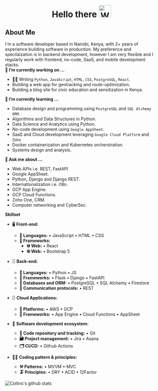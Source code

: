 <h1 align="center">Hello there <img src="https://raw.githubusercontent.com/nixin72/nixin72/master/wave.gif" 
         alt="Waving hand animated gif"
         height="40"
         width="40" />
<br>

## About Me

I'm a software developer based in Nairobi, Kenya, with 2+ years of experience building software in production. My preference and specilaization is in backend development, however I am very flexible and I regularly work with frontend, no-code, SaaS, and mobile development stacks.
<br>
**🔭 I’m currently working on ...**
- 👨‍💻 Writing `Python`, `JavaScript`, `HTML`, `CSS`, `PostgreSQL`, `React`.
- Building a web app for geotracking and route-optimization.
- Building a blog site for civic education and sensitization in Kenya.

**🌱 I’m currently learning ...**
- Database design and programming using `PostgreSQL` and `SQL Alchemy ORM`.
- Algorithms and Data Structures in Python.
- Data Science and Analytics using Python.
- No-code development using `Google AppSheet`.
- SaaS and Cloud development leveraging `Google Cloud Platform` and `Zoho`
- Docker containerization and Kubernetes orcherstration.
- Systems design and analysis.

**💬 Ask me about ...**
- Web APIs i.e. REST, FastAPI
- Google AppSheet.
- Python, Django and Django REST.
- Internationalization i.e. i18n.
- GCP App Engine.
- GCP Cloud Functions.
- Zoho One, CRM.
- Computer networking and CyberSec.

**Skillset**
- 🖥 **Front-end:**
  - **📜 Languages:** • JavaScript • HTML • CSS
  - **🔬 Frameworks:**  
    - **🌐 Web:** • React
    - **🌐 Web:** • Bootstrap 5

- 🗄️ **Back-end:**
  - **📜 Languages:** • Python • JS
  - **🔭 Frameworks:** • Flask • Django • FastAPI
  - **💾 Databases and ORM:** • PostgreSQL • SQL Alchemy • Firestore
  - **🔌 Communication protocols:** • REST

- 🗄️ **Cloud Applications:**
  - **📜 Platforms:** • AWS • GCP
  - **🔭 Frameworks:** • App Engine • Cloud Functions • AppSheet

- 🎡 **Software development ecosystem:**
  - **📁 Code repository and tracking:** • Git
  - **🗃 Project management:** • Jira • Asana
  - **🗂 CI/CD:** • Github Actions

- 🧙‍♂️ **Coding pattern & principles:**
  - **⚒ Patterns:** • MVVM • MVC
  - **🗜 Principles:** • DRY • ACID • 12Factor

![Collins's github stats](https://github-readme-stats.vercel.app/api?username=cmmasaba&show_icons=true&hide_border=true&theme=radical)
<!--
- I have built and deployed web apps in Python using Django framework.
- I have built automation and scraping bots in Python using Selenium, leveraging HTTP API endpoints.

## Languages and Tools
<p align="left"> <a href="https://www.python.org" target="_blank" rel="noreferrer"> <img src="https://raw.githubusercontent.com/devicons/devicon/master/icons/python/python-original.svg" alt="python" width="40" height="40"/> </a> <a href="https://www.gnu.org/software/bash/" target="_blank" rel="noreferrer"> <img src="https://www.vectorlogo.zone/logos/gnu_bash/gnu_bash-icon.svg" alt="bash" width="40" height="40"/> </a> <a href="https://www.w3schools.com/css/" target="_blank" rel="noreferrer"> <img src="https://raw.githubusercontent.com/devicons/devicon/master/icons/css3/css3-original-wordmark.svg" alt="css3" width="40" height="40"/> </a> <a href="https://en.wikipedia.org/wiki/C%2B%2B" target="_blank" rel="noreferrer"> <img src="https://github.com/isocpp/logos/blob/master/cpp_logo.svg" alt="c++" width="40" height="40"/> </a> <a href="https://www.djangoproject.com/" target="_blank" rel="noreferrer"> <img src="https://cdn.worldvectorlogo.com/logos/django.svg" alt="django" width="40" height="40"/> </a> <a href="https://www.docker.com/" target="_blank" rel="noreferrer"> <img src="https://raw.githubusercontent.com/devicons/devicon/master/icons/docker/docker-original-wordmark.svg" alt="docker" width="40" height="40"/> </a> <a href="https://flask.palletsprojects.com/" target="_blank" rel="noreferrer"> <img src="https://www.vectorlogo.zone/logos/pocoo_flask/pocoo_flask-icon.svg" alt="flask" width="40" height="40"/> </a> <a href="https://www.w3.org/html/" target="_blank" rel="noreferrer"> <img src="https://raw.githubusercontent.com/devicons/devicon/master/icons/html5/html5-original-wordmark.svg" alt="html5" width="40" height="40"/> </a> <a href="https://developer.mozilla.org/en-US/docs/Web/JavaScript" target="_blank" rel="noreferrer"> <img src="https://raw.githubusercontent.com/devicons/devicon/master/icons/javascript/javascript-original.svg" alt="javascript" width="40" height="40"/> </a> <a href="https://nodejs.org" target="_blank" rel="noreferrer"> <img src="https://raw.githubusercontent.com/devicons/devicon/master/icons/nodejs/nodejs-original-wordmark.svg" alt="nodejs" width="40" height="40"/> </a> <a href="https://www.postgresql.org" target="_blank" rel="noreferrer"> <img src="https://raw.githubusercontent.com/devicons/devicon/master/icons/postgresql/postgresql-original-wordmark.svg" alt="postgresql" width="40" height="40"/> </a> <a href="https://reactjs.org/" target="_blank" rel="noreferrer"> <img src="https://raw.githubusercontent.com/devicons/devicon/master/icons/react/react-original-wordmark.svg" alt="react" width="40" height="40"/> </a> <a href="https://about.appsheet.com/home/" target="_blank" rel="noreferrer"> <img src="https://www.vectorlogo.zone/util/preview.html?image=/logos/google_appengine/google_appengine-icon.svg" alt="app engine" width="40" height="40"/> </a> </p>


**cmmasaba/cmmasaba** is a ✨ _special_ ✨ repository because its `README.md` (this file) appears on your GitHub profile.

Here are some ideas to get you started:

- 🔭 I’m currently working on ...
- 🌱 I’m currently learning ...
- 👯 I’m looking to collaborate on ...
- 🤔 I’m looking for help with ...
- 💬 Ask me about ...
- 📫 How to reach me: ...
- 😄 Pronouns: ...
- ⚡ Fun fact: ...
https://images.app.goo.gl/PKjwTkycynwQsDB86
-->
